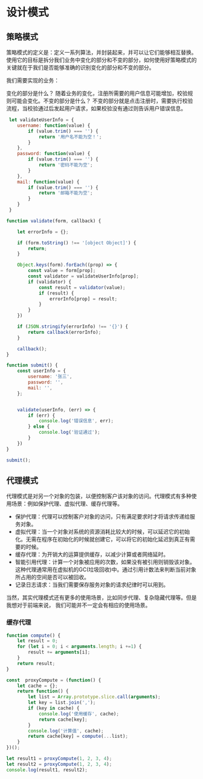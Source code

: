 # 设计模式







## 策略模式

 策略模式的定义是：定义一系列算法，并封装起来，并可以让它们能够相互替换。使用它的目标是拆分我们业务中变化的部分和不变的部分，如何使用好策略模式的关键就在于我们是否能够准确的识别变化的部分和不变的部分。

我们需要实现的业务：

变化的部分是什么？ 随着业务的变化，注册所需要的用户信息可能增加，校验规则可能会变化。不变的部分是什么？ 不变的部分就是点击注册时，需要执行校验流程，当校验通过后发起用户请求，如果校验没有通过则告诉用户错误信息。

```javascript
 let validateUserInfo = {
    username: function(value) {
        if (value.trim() === '') {
            return '用户名不能为空！';
        }
    },
    password: function(value) {
        if (value.trim() === '') {
            return '密码不能为空';
        }
    },
    mail: function(value) {
        if (value.trim() === '') {
            return '邮箱不能为空';
        }
    }
 }

function validate(form, callback) {

    let errorInfo = {};

    if (form.toString() !== '[object Object]') {
        return;
    }

    Object.keys(form).forEach((prop) => {
        const value = form[prop];
        const validator = validateUserInfo[prop];
        if (validator) {
            const result = validator(value);
            if (result) {
                errorInfo[prop] = result;
            }
        }
    })

    if (JSON.stringify(errorInfo) !== '{}') {
        return callback(errorInfo);
    } 

    callback();
}

function submit() {
    const userInfo = {
        username: '张三',
        password: '',
        mail: '',
    };


    validate(userInfo, (err) => {
        if (err) {
            console.log('错误信息', err);
        } else {
            console.log('验证通过');
        }
    })
}

submit();
```

## 代理模式

代理模式是对另一个对象的包装，以便控制客户该对象的访问。代理模式有多种使用场景：例如保护代理、虚拟代理、缓存代理等。

- 保护代理：代理可以控制客户对象的访问，只有满足要求时才将请求传递给服务对象。
- 虚拟代理：当一个对象对系统的资源消耗比较大的时候，可以延迟它的初始化。无需在程序在初始化的时候就创建它，可以将它的初始化延迟到真正有需要的时候。
- 缓存代理：为开销大的运算提供缓存，以减少计算或者网络延时。
- 智能引用代理：计算一个对象被应用的次数，如果没有被引用则销毁该对象。这种代理通常用在虚拟机的GC(垃圾回收)中。通过引用计数法来判断当前对象所占用的空间是否可以被回收。
- 记录日志请求：当我们需要保存服务对象的请求纪律时可以用到。

 当然，其实代理模式还有更多的使用场景，比如同步代理、复杂隐藏代理等。但是我想对于前端来说， 我们可能并不一定会有相应的使用场景。

### 缓存代理

```javascript
function compute() {
    let result = 0;
    for (let i = 0; i < arguments.length; i +=1) {
        result += arguments[i];
    }
    return result;
}

const  proxyCompute = (function() {
    let cache = {};
    return function() {
        let list = Array.prototype.slice.call(arguments);
        let key = list.join(',');
        if (key in cache) {
            console.log('使用缓存', cache);
            return cache[key];
        } 
        console.log('计算值', cache);
        return cache[key] = compute(...list);
    }
})();

let result1 = proxyCompute(1, 2, 3, 4);
let result2 = proxyCompute(1, 2, 3, 4);
console.log(result1, result2);

```

